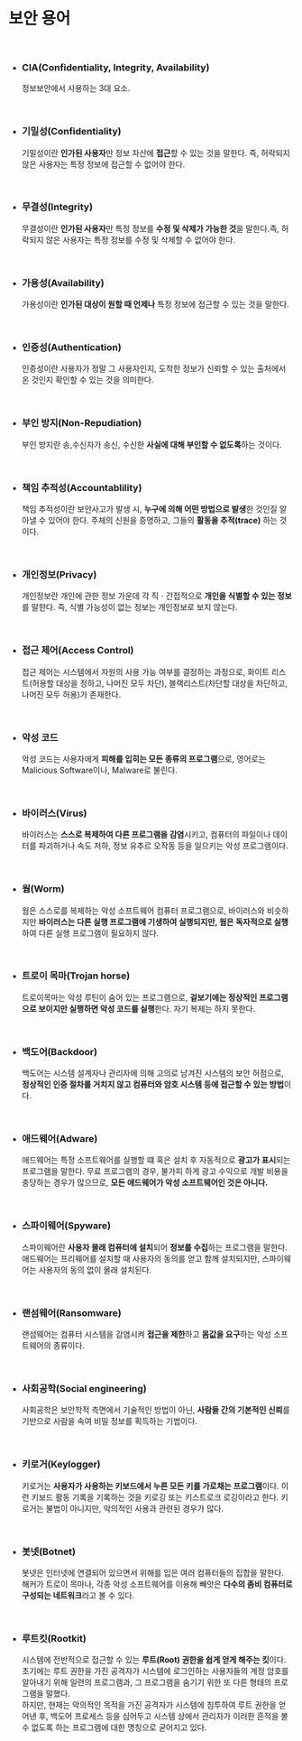 # **보안 용어**
<br>


+ ### **CIA(Confidentiality, Integrity, Availability)**
  정보보안에서 사용하는 3대 요소.

<br>


+ ### **기밀성(Confidentiality)**
  기밀성이란 **인가된 사용자**만 정보 자산에 **접근**할 수 있는 것을 말한다. 즉, 허락되지 않은 사용자는 특정 정보에 접근할 수 없어야 한다.

<br>

+ ### **무결성(Integrity)**
  무결성이란 **인가된 사용자**만 특정 정보를 **수정 및 삭제가 가능한 것**을 말한다.즉, 허락되지 않은 사용자는 특정 정보를 수정 및 삭제할 수 없어야 한다.

<br>

+ ### **가용성(Availability)**
  가용성이란 **인가된 대상이 원할 때 언제나** 특정 정보에 접근할 수 있는 것을 말한다.

<br>

+ ### **인증성(Authentication)**
  인증성이란 사용자가 정말 그 사용자인지, 도착한 정보가 신뢰할 수 있는 출처에서 온 것인지 확인할 수 있는 것을 의미한다.

<br>

+ ### **부인 방지(Non-Repudiation)**
  부인 방지란 송,수신자가 송신, 수신한 **사실에 대해 부인할 수 없도록**하는 것이다.

<br>

+ ### **책임 추적성(Accountablility)**
  책임 추적성이란 보안사고가 발생 시, **누구에 의해 어떤 방법으로 발생**한 것인질 알아낼 수 있어야 한다.
  주체의 신원을 증명하고, 그들의 **활동을 추적(trace)** 하는 것이다.

<br>

+ ### **개인정보(Privacy)**
  개인정보란 개인에 관한 정보 가운데 각 직ㆍ간접적으로 **개인을 식별할 수 있는 정보**를 말한다. 즉, 식별 가능성이 없는 정보는 개인정보로 보지 않는다.
<br>
 
+ ### **접근 제어(Access Control)**
  접근 제어는 시스템에서 자원의 사용 가능 여부를 결정하는 과정으로, 화이트 리스트(허용할 대상을 정하고, 나머진 모두 차단), 블랙리스트(차단할 대상을 차단하고, 나머진 모두 허용)가 존재한다.

<br>

+ ### **악성 코드**
  악성 코드는 사용자에게 **피해를 입히는 모든 종류의 프로그램**으로, 영어로는 Malicious Software이나, Malware로 불린다.

<br>

* ### **바이러스(Virus)**
  바이러스는 **스스로 복제하여 다른 프로그램을 감염**시키고, 컴퓨터의 파일이나 데이터를 파괴하거나 속도 저하, 정보 유추르 오작동 등을 일으키는 악성 프로그램이다.

<br>

* ### **웜(Worm)**
  웜은 스스로를 복제하는 악성 소프트웨어 컴퓨터 프로그램으로, 바이러스와 비슷하지만 **바이러스는 다른 실행 프로그램에 기생하여 실행되지만, 웜은 독자적으로 실행**하여 다른 실행 프로그램이 필요하지 않다.

<br>

* ### **트로이 목마(Trojan horse)**
  트로이목마는 악성 루틴이 숨어 있는 프로그램으로, **겉보기에는 정상적인 프로그램으로 보이지만 실행하면 악성 코드를 실행**한다. 자기 복제는 하지 못한다.

<br>

* ### **백도어(Backdoor)**
  백도어는 시스템 설계자나 관리자에 의해 고의로 남겨진 시스템의 보안 허점으로, **정상적인 인증 절차를 거치지 않고 컴퓨터와 암호 시스템 등에 접근할 수 있는 방법**이다.

<br>

* ### **애드웨어(Adware)**
  애드웨어는 특정 소프트웨어를 실행할 떄 혹은 설치 후 자동적으로 **광고가 표시**되는 프로그램을 말한다.
  무료 프로그램의 경우, 불가피 하게 광고 수익으로 개발 비용을 충당하는 경우가 많으므로, **모든 애드웨어가 악성 소프트웨어인 것은 아니다.**

<br>

* ### **스파이웨어(Spyware)**
  스파이웨어란 **사용자 몰래 컴퓨터에 설치**되어 **정보를 수집**하는 프로그램을 말한다.
  애드웨어는 프리웨어를 설치할 때 사용자의 동의를 얻고 함께 설치되지만, 스파이웨어는 사용자의 동의 없이 몰래 설치된다.

<br>

* ### **랜섬웨어(Ransomware)**
  랜섬웨어는 컴퓨터 시스템을 감염시켜 **접근을 제한**하고 **몸값을 요구**하는 악성 소프트웨어의 종류이다.

<br>

* ### **사회공학(Social engineering)**
  사회공학은 보안학적 측면에서 기술적인 방법이 아닌, **사람들 간의 기본적인 신뢰**를 기반으로 사람을 속여 비밀 정보를 획득하는 기법이다.

<br>

* ### **키로거(Keylogger)**
  키로거는 **사용자가 사용하는 키보드에서 누른 모든 키를 가로채는 프로그램**이다.
  이런 키보드 활동 기록을 기록하는 것을 키로깅 또는 키스트로크 로깅이라고 한다.
  키로거는 불법이 아니지만, 악의적인 사용과 관련된 경우가 많다.

<br>

* ### **봇넷(Botnet)**
  봇넷은 인터넷에 연결되어 있으면서 위해를 입은 여러 컴퓨터들의 집합을 말한다.
  해커가 트로이 목마나, 각종 악성 소프트웨어를 이용해 빼앗은 **다수의 좀비 컴퓨터로 구성되는 네트워크**라고 볼 수 있다.

<br>

* ### **루트킷(Rootkit)**
  시스템에 전반적으로 접근할 수 있는 **루트(Root) 권한을 쉽게 얻게 해주는 킷**이다.  
  초기에는 루트 권한을 가진 공격자가 시스템에 로그인하는 사용자들의 계정 암호를 알아내기 위해 일련의 프로그램과, 그 프로그램을 숨기기 위한 또 다른 형태의 프로그램을 말했다.  
  하지만, 현재는 악의적인 목적을 가진 공격자가 시스템에 침투하여 루트 권한을 얻어낸 후, 백도어 프로세스 등을 심어두고 시스템 상에서 관리자가 이러한 흔적을 볼 수 없도록 하는 프로그램에 대한 명칭으로 굳어지고 있다.

